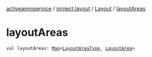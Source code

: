 [activeannoservice](../../index.md) / [project.layout](../index.md) / [Layout](index.md) / [layoutAreas](./layout-areas.md)

# layoutAreas

`val layoutAreas: `[`Map`](https://kotlinlang.org/api/latest/jvm/stdlib/kotlin.collections/-map/index.html)`<`[`LayoutAreaType`](../-layout-area-type/index.md)`, `[`LayoutArea`](../-layout-area/index.md)`>`